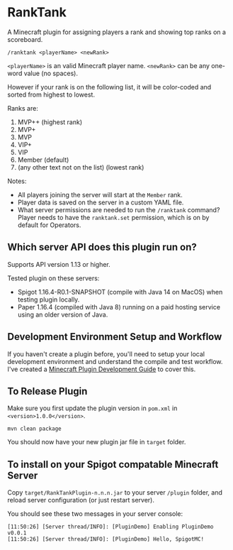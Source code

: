 # RankTank

A Minecraft plugin for assigning players a rank and showing top ranks on a scoreboard.

    /ranktank <playerName> <newRank>

`<playerName>` is an valid Minecraft player name. `<newRank>` can be any one-word value (no spaces).

However if your rank is on the following list, it will be color-coded and sorted from highest to lowest.

Ranks are:

1. MVP++ (highest rank)
2. MVP+
3. MVP
4. VIP+
5. VIP
6. Member (default)
7. (any other text not on the list) (lowest rank)

Notes:

- All players joining the server will start at the `Member` rank.
- Player data is saved on the server in a custom YAML file.
- What server permissions are needed to run the `/ranktank` command? Player needs to have the `ranktank.set` permission, which is on by default for Operators.

## Which server API does this plugin run on?

Supports API version 1.13 or higher.

Tested plugin on these servers:
* Spigot 1.16.4-R0.1-SNAPSHOT (compile with Java 14 on MacOS) when testing plugin locally.
* Paper 1.16.4 (compiled with Java 8) running on a paid hosting service using an older version of Java.

## Development Environment Setup and Workflow

If you haven't create a plugin before, you'll need to setup your local development environment and understand the compile and test workflow. I've created a [Minecraft Plugin Development Guide](https://gist.github.com/briangershon/7a009cad2a1e11a7b785e8b8bf6ada1a) to cover this.

## To Release Plugin

Make sure you first update the plugin version in `pom.xml` in `<version>1.0.0</version>`.

    mvn clean package

You should now have your new plugin jar file in `target` folder.

## To install on your Spigot compatable Minecraft Server

Copy `target/RankTankPlugin-n.n.n.jar` to your server `/plugin` folder, and reload server configuration (or just restart server).

You should see these two messages in your server console:

```
[11:50:26] [Server thread/INFO]: [PluginDemo] Enabling PluginDemo v0.0.1
[11:50:26] [Server thread/INFO]: [PluginDemo] Hello, SpigotMC!
```
